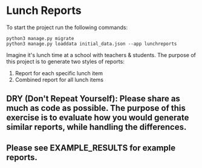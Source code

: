# Lunch Reports

To start the project run the following commands:

```
python3 manage.py migrate
python3 manage.py loaddata initial_data.json --app lunchreports
```

Imagine it's lunch time at a school with teachers & students. The purpose of this project is to generate two styles of reports:
 1. Report for each specific lunch item
 2. Combined report for all lunch items


## DRY (Don't Repeat Yourself): Please share as much as code as possible. The purpose of this exercise is to evaluate how you would generate similar reports, while handling the differences.
## Please see EXAMPLE_RESULTS for example reports.

